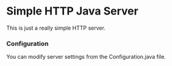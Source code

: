 # Simple HTTP Java Server

This is just a really simple HTTP server.

### Configuration

You can modify server settings from the Configuration.java file.

